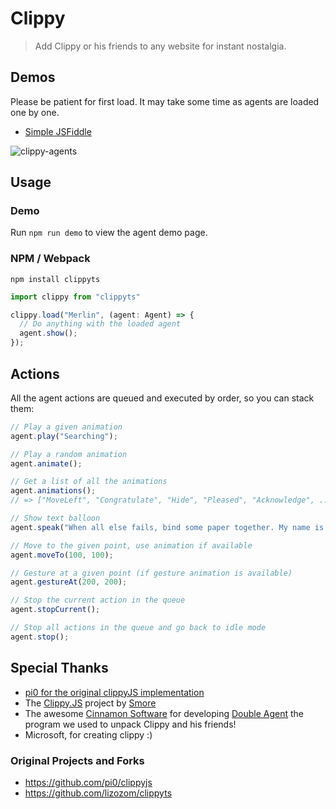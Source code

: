 # Clippy

> Add Clippy or his friends to any website for instant nostalgia.

## Demos

Please be patient for first load. It may take some time as agents are loaded one by one.

- [Simple JSFiddle](https://jsfiddle.net/lizozomi/n5yz3jeb/23/)

![clippy-agents](https://user-images.githubusercontent.com/3016806/223058578-e4123bc3-0f4b-4913-a15d-d04e8be04525.png)

## Usage

### Demo

Run `npm run demo` to view the agent demo page.

### NPM / Webpack

```shell
npm install clippyts
```

```ts
import clippy from "clippyts"

clippy.load("Merlin", (agent: Agent) => {
  // Do anything with the loaded agent
  agent.show();
});
```

## Actions

All the agent actions are queued and executed by order, so you can stack them:

```js
// Play a given animation
agent.play("Searching");

// Play a random animation
agent.animate();

// Get a list of all the animations
agent.animations();
// => ["MoveLeft", "Congratulate", "Hide", "Pleased", "Acknowledge", ...]

// Show text balloon
agent.speak("When all else fails, bind some paper together. My name is Clippy.");

// Move to the given point, use animation if available
agent.moveTo(100, 100);

// Gesture at a given point (if gesture animation is available)
agent.gestureAt(200, 200);

// Stop the current action in the queue
agent.stopCurrent();

// Stop all actions in the queue and go back to idle mode
agent.stop();
```

## Special Thanks

- [pi0 for the original clippyJS implementation](https://github.com/pi0/clippyjs)
- The [Clippy.JS](http://smore.com/clippy-js) project by [Smore](http://smore.com)
- The awesome [Cinnamon Software](http://www.cinnamonsoftware.com/) for
  developing [Double Agent](http://doubleagent.sourceforge.net/)
  the program we used to unpack Clippy and his friends!
- Microsoft, for creating clippy :)

### Original Projects and Forks

- https://github.com/pi0/clippyjs
- https://github.com/lizozom/clippyts